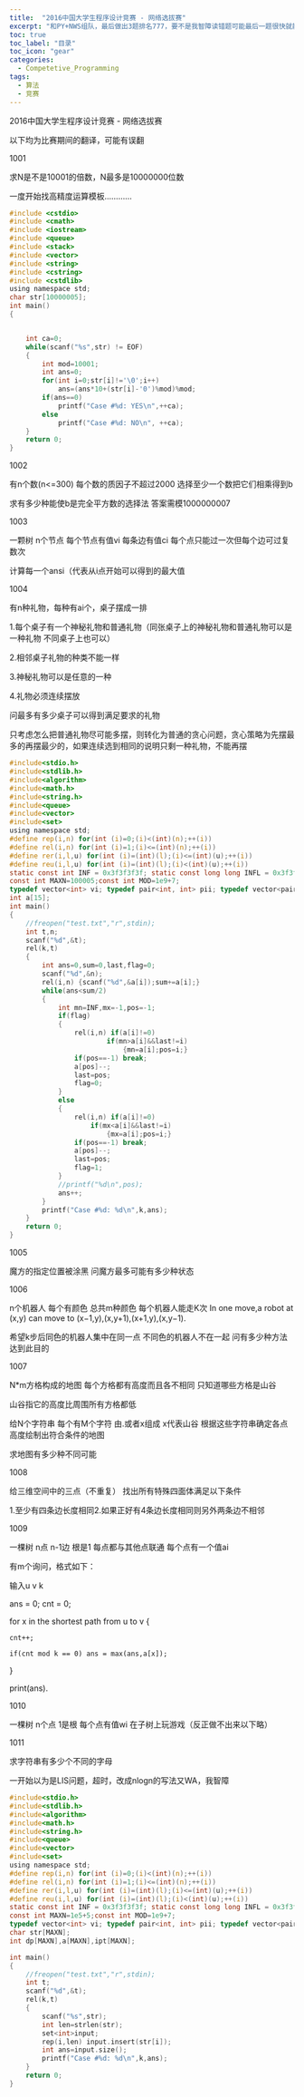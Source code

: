 ```yaml
---
title:  "2016中国大学生程序设计竞赛 - 网络选拔赛"
excerpt: "和PY+NWS组队，最后做出3题排名777，要不是我智障读错题可能最后一题很快就能做出来。"
toc: true
toc_label: "目录"
toc_icon: "gear"
categories:
  - Competetive_Programming
tags:
  - 算法
  - 竞赛
---
```


2016中国大学生程序设计竞赛 - 网络选拔赛

以下均为比赛期间的翻译，可能有误翻

1001

求N是不是10001的倍数，N最多是10000000位数

一度开始找高精度运算模板…………

```c
#include <cstdio>
#include <cmath>
#include <iostream>
#include <queue>
#include <stack>
#include <vector>
#include <string>
#include <cstring>
#include <cstdlib>
using namespace std;
char str[10000005];
int main()
{


    int ca=0;
    while(scanf("%s",str) != EOF)
    {
        int mod=10001;
        int ans=0;
        for(int i=0;str[i]!='\0';i++)
            ans=(ans*10+(str[i]-'0')%mod)%mod;
        if(ans==0)
            printf("Case #%d: YES\n",++ca);
        else
            printf("Case #%d: NO\n", ++ca);
    }
    return 0;
}
```

1002

有n个数(n<=300) 每个数的质因子不超过2000 选择至少一个数把它们相乘得到b

求有多少种能使b是完全平方数的选择法 答案需模1000000007

1003

一颗树 n个节点 每个节点有值vi 每条边有值ci 每个点只能过一次但每个边可过复数次

计算每一个ansi（代表从i点开始可以得到的最大值

1004 

有n种礼物，每种有ai个，桌子摆成一排

1.每个桌子有一个神秘礼物和普通礼物（同张桌子上的神秘礼物和普通礼物可以是一种礼物 不同桌子上也可以）

2.相邻桌子礼物的种类不能一样

3.神秘礼物可以是任意的一种

4.礼物必须连续摆放

问最多有多少桌子可以得到满足要求的礼物

只考虑怎么把普通礼物尽可能多摆，则转化为普通的贪心问题，贪心策略为先摆最多的再摆最少的，如果连续选到相同的说明只剩一种礼物，不能再摆

```c
#include<stdio.h>
#include<stdlib.h>
#include<algorithm>
#include<math.h>
#include<string.h>
#include<queue>
#include<vector>
#include<set>
using namespace std;
#define rep(i,n) for(int (i)=0;(i)<(int)(n);++(i))
#define rel(i,n) for(int (i)=1;(i)<=(int)(n);++(i))
#define rer(i,l,u) for(int (i)=(int)(l);(i)<=(int)(u);++(i))
#define reu(i,l,u) for(int (i)=(int)(l);(i)<(int)(u);++(i))
static const int INF = 0x3f3f3f3f; static const long long INFL = 0x3f3f3f3f3f3f3f3fLL;
const int MAXN=100005;const int MOD=1e9+7;
typedef vector<int> vi; typedef pair<int, int> pii; typedef vector<pair<int, int> > vpii; typedef long long LL;
int a[15];
int main()
{
    //freopen("test.txt","r",stdin);
    int t,n;
    scanf("%d",&t);
    rel(k,t)
    {
        int ans=0,sum=0,last,flag=0;
        scanf("%d",&n);
        rel(i,n) {scanf("%d",&a[i]);sum+=a[i];}
        while(ans<sum/2)
        {
            int mn=INF,mx=-1,pos=-1;
            if(flag)
            {
                rel(i,n) if(a[i]!=0)
                        if(mn>a[i]&&last!=i)
                            {mn=a[i];pos=i;}
                if(pos==-1) break;
                a[pos]--;
                last=pos;
                flag=0;
            }
            else
            {
                rel(i,n) if(a[i]!=0)
                    if(mx<a[i]&&last!=i)
                        {mx=a[i];pos=i;}
                if(pos==-1) break;
                a[pos]--;
                last=pos;
                flag=1;
            }
            //printf("%d\n",pos);
            ans++;
        }
        printf("Case #%d: %d\n",k,ans);
    }
    return 0;
}
```

1005

魔方的指定位置被涂黑 问魔方最多可能有多少种状态

1006

n个机器人 每个有颜色 总共m种颜色 每个机器人能走K次 In one move,a robot at (x,y) can move to (x−1,y),(x,y+1),(x+1,y),(x,y−1).

希望k步后同色的机器人集中在同一点 不同色的机器人不在一起 问有多少种方法达到此目的

1007

N*m方格构成的地图 每个方格都有高度而且各不相同 只知道哪些方格是山谷

山谷指它的高度比周围所有方格都低

给N个字符串 每个有M个字符 由.或者x组成 x代表山谷 根据这些字符串确定各点高度绘制出符合条件的地图

求地图有多少种不同可能

1008

给三维空间中的三点（不重复） 找出所有特殊四面体满足以下条件

1.至少有四条边长度相同2.如果正好有4条边长度相同则另外两条边不相邻

1009

一棵树 n点 n-1边 根是1 每点都与其他点联通 每个点有一个值ai

有m个询问，格式如下：

输入u v k

  ans = 0; cnt = 0;

  for x in the shortest path from u to v {

    cnt++;
    
    if(cnt mod k == 0) ans = max(ans,a[x]);

  }

  print(ans).
  
1010

一棵树 n个点 1是根 每个点有值wi 在子树上玩游戏（反正做不出来以下略）

1011

求字符串有多少个不同的字母

一开始以为是LIS问题，超时，改成nlogn的写法又WA，我智障

```c
#include<stdio.h>
#include<stdlib.h>
#include<algorithm>
#include<math.h>
#include<string.h>
#include<queue>
#include<vector>
#include<set>
using namespace std;
#define rep(i,n) for(int (i)=0;(i)<(int)(n);++(i))
#define rel(i,n) for(int (i)=1;(i)<=(int)(n);++(i))
#define rer(i,l,u) for(int (i)=(int)(l);(i)<=(int)(u);++(i))
#define reu(i,l,u) for(int (i)=(int)(l);(i)<(int)(u);++(i))
static const int INF = 0x3f3f3f3f; static const long long INFL = 0x3f3f3f3f3f3f3f3fLL;
const int MAXN=1e5+5;const int MOD=1e9+7;
typedef vector<int> vi; typedef pair<int, int> pii; typedef vector<pair<int, int> > vpii; typedef long long LL;
char str[MAXN];
int dp[MAXN],a[MAXN],ipt[MAXN];

int main()
{
    //freopen("test.txt","r",stdin);
    int t;
    scanf("%d",&t);
    rel(k,t)
    {
        scanf("%s",str);
        int len=strlen(str);
        set<int>input;
        rep(i,len) input.insert(str[i]);
        int ans=input.size();
        printf("Case #%d: %d\n",k,ans);
    }
    return 0;
}
```
